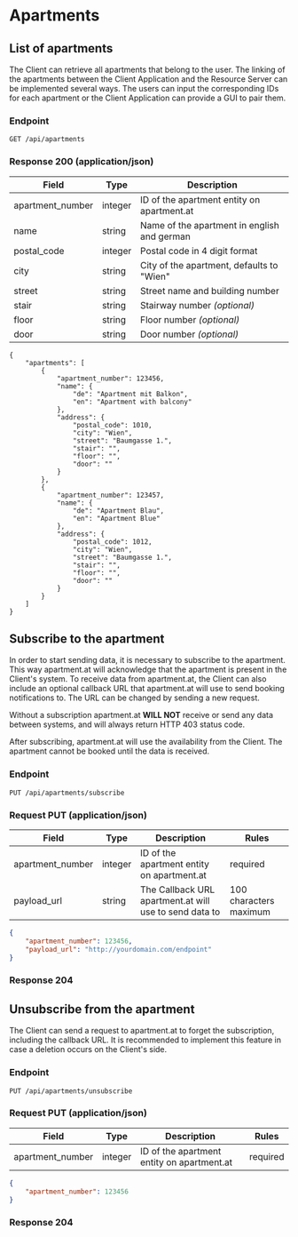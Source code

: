 # Apartments

## List of apartments

The Client can retrieve all apartments that belong to the user. The linking of the apartments between the Client Application and the Resource Server can be implemented several ways. The users can input the corresponding IDs for each apartment or the Client Application can provide a GUI to pair them.

### Endpoint
```
GET /api/apartments
```

### Response 200 (application/json)

Field | Type | Description
------|------|------------
apartment_number | integer | ID of the apartment entity on apartment.at
name | string | Name of the apartment in english and german
postal_code | integer | Postal code in 4 digit format
city | string | City of the apartment, defaults to "Wien"
street | string | Street name and building number
stair | string | Stairway number *(optional)*
floor | string | Floor number *(optional)*
door | string | Door number *(optional)*

```
{   
    "apartments": [
        {
            "apartment_number": 123456,
            "name": {
                "de": "Apartment mit Balkon",
                "en": "Apartment with balcony"
            },
            "address": {
                "postal_code": 1010,
                "city": "Wien",
                "street": "Baumgasse 1.",
                "stair": "",
                "floor": "",
                "door": ""
            }
        },
        {
            "apartment_number": 123457,
            "name": {
                "de": "Apartment Blau",
                "en": "Apartment Blue"
            },
            "address": {
                "postal_code": 1012,
                "city": "Wien",
                "street": "Baumgasse 1.",
                "stair": "",
                "floor": "",
                "door": ""
            }
        }
    ]
}
```

## Subscribe to the apartment

In order to start sending data, it is necessary to subscribe to the 
apartment. This way apartment.at will acknowledge that the apartment is 
present in the Client's system.
To receive data from apartment.at, the Client can also include an 
optional callback URL that apartment.at will use to send booking 
notifications to. The URL can be changed by sending a
new request.

Without a subscription apartment.at **WILL NOT** receive or send any data
 between systems, and will always return HTTP 403 status code.
 
After subscribing, apartment.at will use the availability from the Client.
The apartment cannot be booked until the data is received.

### Endpoint
```
PUT /api/apartments/subscribe
```

### Request PUT (application/json)

Field | Type | Description | Rules
------|------|-------------|------
apartment_number | integer | ID of the apartment entity on apartment.at | required
payload_url | string | The Callback URL apartment.at will use to send data to | 100 characters maximum

```json
{
    "apartment_number": 123456,
    "payload_url": "http://yourdomain.com/endpoint"
}
```

### Response 204

## Unsubscribe from the apartment

The Client can send a request to apartment.at to forget the subscription,
including the callback URL.
It is recommended to implement this feature in case a deletion occurs on 
the Client's side.

### Endpoint
```
PUT /api/apartments/unsubscribe
```

### Request PUT (application/json)

Field | Type | Description | Rules
------|------|-------------|------
apartment_number | integer | ID of the apartment entity on apartment.at | required

```json
{
    "apartment_number": 123456
}
```

### Response 204